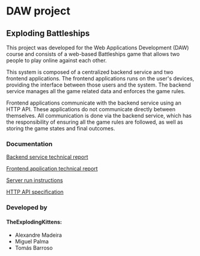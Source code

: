 # DAW project

## Exploding Battleships
This project was developed for the Web Applications Development (DAW) course and consists of a web-based Battleships game that allows two people to play online against each other. 

This system is composed of a centralized backend service and two frontend applications. The frontend applications runs on the user's devices, providing the interface between those users and the system. The backend service manages all the game related data and enforces the game rules.

Frontend applications communicate with the backend service using an HTTP API. These applications do not communicate directly between themselves. All communication is done via the backend service, which has the responsibility of ensuring all the game rules are followed, as well as storing the game states and final outcomes.

### Documentation
[Backend service technical report](https://github.com/isel-leic-daw/2022-daw-leic51d-g06/blob/main/docs/backend-report.md)

[Frontend application technical report](https://github.com/isel-leic-daw/2022-daw-leic51d-g06/blob/main/docs/frontend-report.md)

[Server run instructions](https://github.com/isel-leic-daw/2022-daw-leic51d-g06/blob/main/code/jvm/README.md) 

[HTTP API specification](https://github.com/isel-leic-daw/2022-daw-leic51d-g06/blob/main/docs/api-spec.md)

### Developed by 
#### TheExplodingKittens:
* Alexandre Madeira
* Miguel Palma
* Tomás Barroso
